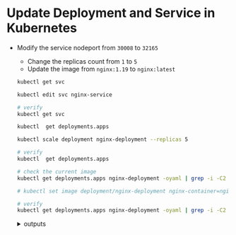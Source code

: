 # Update Deployment and Service in Kubernetes

* Modify the service nodeport from `30008` to `32165`
  - Change the replicas count from `1` to `5`
  - Update the image from `nginx:1.19` to `nginx:latest`


  ```bash
  kubectl get svc

  kubectl edit svc nginx-service 

  # verify
  kubectl get svc

  kubectl  get deployments.apps

  kubectl scale deployment nginx-deployment --replicas 5

  # verify
  kubectl  get deployments.apps

  # check the current image
  kubectl get deployments.apps nginx-deployment -oyaml | grep -i -C2 "image: nginx:"

  # kubectl set image deployment/nginx-deployment nginx-container=nginx:latest

  # verify
  kubectl get deployments.apps nginx-deployment -oyaml | grep -i -C2 "image: nginx:"

  ```
    <details>
    <summary>outputs</summary>

      # kubectl get svc

      NAME            TYPE        CLUSTER-IP    EXTERNAL-IP   PORT(S)        AGE
      kubernetes      ClusterIP   10.96.0.1     <none>        443/TCP        8m14s
      nginx-service   NodePort    10.96.61.22   <none>        80:30008/TCP   2m18s

      # kubectl edit svc nginx-service

      ports:
      - nodePort: 32165

      # kubectl get svc

      NAME            TYPE        CLUSTER-IP    EXTERNAL-IP   PORT(S)        AGE
      kubernetes      ClusterIP   10.96.0.1     <none>        443/TCP        10m
      nginx-service   NodePort    10.96.61.22   <none>        80:32165/TCP   4m33s

      # kubectl  get deployments.apps

      NAME               READY   UP-TO-DATE   AVAILABLE   AGE
      nginx-deployment   1/1     1            1           5m24s

      # kubectl scale deployment nginx-deployment --replicas 5

      deployment.apps/nginx-deployment scaled

      # kubectl  get deployments.apps

      NAME               READY   UP-TO-DATE   AVAILABLE   AGE
      nginx-deployment   5/5     5            5           7m2s

      # kubectl get deployments.apps nginx-deployment -oyaml | grep -i -C2 "image: nginx:"

      spec:
      containers:
      - image: nginx:1.19
        imagePullPolicy: IfNotPresent
        name: nginx-container

      # kubectl set image deployment/nginx-deployment nginx-container=nginx:latest

      deployment.apps/nginx-deployment image updated

      # kubectl get deployments.apps nginx-deployment -oyaml | grep -i -C2 "image: nginx:"

      spec:
      containers:
      - image: nginx:latest
        imagePullPolicy: IfNotPresent
        name: nginx-container

    </details>